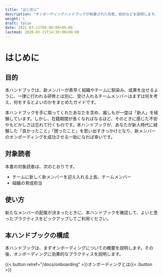 ```yaml
---
title: "はじめに"
description: "オンボーディングハンドブックが執筆された背景、目的などを説明します。"
weight: 1
draft: false
date: 2021-03-21T00:00:00+09:00
lastmod: 2020-03-21T14:30:00+09:00
---
```


# はじめに

## 目的

本ハンドブックは、新メンバーが素早く組織やチームに馴染み、成果を出せるように、一律に行われる研修とは別に、受け入れるチームメンバーはまずは何を考え、何をするとよいのかをまとめたガイドです。

本ハンドブックを手に取ってくれたあなたを含め、誰しもが一度は「新人」を経験しています。しかし、在籍期間が長くなればなるほど、そのときに感じた不安やもどかしさは忘れて行くものです。本ハンドブックが、あなたが新人時代に経験した「良かったこと」「困ったこと」を思い出すきっかけとなり、新メンバーのオンボーディングを成功させる一助になれば幸いです。

## 対象読者

本書の対象読者は、次のとおりです。

- チームに新しく新メンバーを迎え入れる上長、チームメンバー
- 組織の育成担当

## 使い方

新たなメンバーの配属が決まったときに、本ハンドブックを確認して、よいと思ったプラクティスをピックアップしてご利用ください。

## 本ハンドブックの構成

本ハンドブックは、まずオンボーディングについての概要を説明します。その後、オンボーディングに効果的なプラクティスを説明します。

{{< button relref="/docs/onboarding" >}}オンボーディングとは{{< /button >}}
